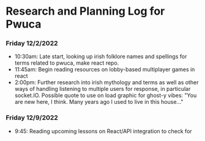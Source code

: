 # Research and Planning Log for Pwuca

### Friday 12/2/2022

* 10:30am: Late start, looking up irish folklore names and spellings for terms related to pwuca, make react repo.
* 11:45am: Begin reading resources on lobby-based multiplayer games in react 
* 2:00pm: Further research into irish mythology and terms as well as other ways of handling listening to multiple users for response, in particular socket.IO.  Possible quote to use on load graphic for ghost-y vibes: 
	"You are new here, I think.
		Many years ago I used to live in this house..."

### Friday 12/9/2022

* 9:45: Reading upcoming lessons on React/API integration to check for 
